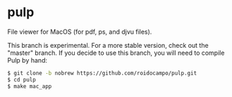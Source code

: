 # pulp

File viewer for MacOS (for pdf, ps, and djvu files).

This branch is experimental. For a more stable version, check out the "master"
branch. If you decide to use this branch, you will need to compile Pulp by hand:

```bash
$ git clone -b nobrew https://github.com/roidocampo/pulp.git
$ cd pulp
$ make mac_app
```
